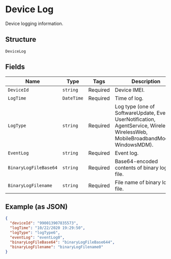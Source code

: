 
# Device Log

Device logging information.

## Structure

`DeviceLog`

## Fields

| Name | Type | Tags | Description |
|  --- | --- | --- | --- |
| `DeviceId` | `string` | Required | Device IMEI. |
| `LogTime` | `DateTime` | Required | Time of log. |
| `LogType` | `string` | Required | Log type (one of SoftwareUpdate, Event, UserNotification, AgentService, Wireless, WirelessWeb, MobileBroadbandModem, WindowsMDM). |
| `EventLog` | `string` | Required | Event log. |
| `BinaryLogFileBase64` | `string` | Required | Base64-encoded contents of binary log file. |
| `BinaryLogFilename` | `string` | Required | File name of binary log file. |

## Example (as JSON)

```json
{
  "deviceId": "990013907835573",
  "logTime": "10/22/2020 19:29:50",
  "logType": "logType6",
  "eventLog": "eventLog0",
  "binaryLogFileBase64": "binaryLogFileBase644",
  "binaryLogFilename": "binaryLogFilename0"
}
```

